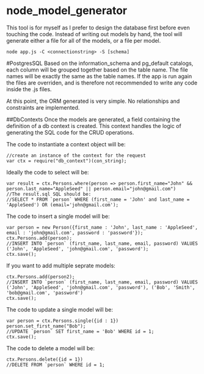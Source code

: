 # node_model_generator
This tool is for myself as I prefer to design the database first before even touching the code. Instead of writing out models by hand, the tool will generate either a file for all of the models, or a file per model.

```
node app.js -C <connectionstring> -S [schema]
```

#PostgresSQL
Based on the information_schema and pg_default catalogs, each column will be grouped together based on the table name. The file names will be exactly the same as the table names. 
If the app is run again the files are overriden, and is therefore not recommended to write any code inside the .js files.

At this point, the ORM generated is very simple. No relationships and constraints are implemented.

##DbContexts
Once the models are generated, a field containing the definition of a db context is created. This context handles the logic of generating the SQL code for the CRUD operations.

The code to instantiate a context object will be:
```
//create an instance of the context for the request
var ctx = require("db_context")(con_string);
```

Ideally the code to select will be:

```
var result = ctx.Persons.where(person => person.first_name="John" && person.last_name="AppleSeed" || person.email="john@gmail.com")
//The result.sql SQL should be:
//SELECT * FROM `person` WHERE (first_name = 'John' and last_name = 'AppleSeed') OR (email='john@gmail.com');
```

The code to insert a single model will be:

```
var person = new Person({first_name : 'John', last_name : 'AppleSeed', email : 'john@gmail.com', password : 'password'});
ctx.Persons.add(person);
//INSERT INTO `person` (first_name, last_name, email, password) VALUES ('John', 'AppleSeed', 'john@gmail.com', 'password');
ctx.save();
```

If you want to add multiple seprate models:

```
ctx.Persons.add(person2);
//INSERT INTO `person` (first_name, last_name, email, password) VALUES ('John', 'AppleSeed', 'john@gmail.com', 'password'), ('Bob', 'Smith', 'bob@gmail.com', 'password')
ctx.save();
```

The code to update a single model will be:

```
var person = ctx.Persons.single({id : 1}) 
person.set_first_name("Bob");
//UPDATE `person` SET first_name = 'Bob' WHERE id = 1;
ctx.save();
```

The code to delete a model will be: 

```
ctx.Persons.delete({id = 1})
//DELETE FROM `person` WHERE id = 1;
```

